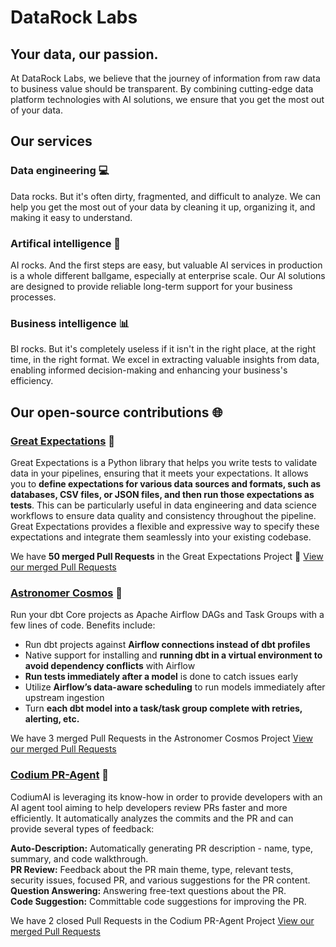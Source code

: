 # DataRock Labs
## Your data, our passion.
At DataRock Labs, we believe that the journey of information from raw data to business value should be transparent. By combining cutting-edge data platform technologies with AI solutions, we ensure that you get the most out of your data.

## Our services
### Data engineering 💻
Data rocks. But it's often dirty, fragmented, and difficult to analyze. We can help you get the most out of your data by cleaning it up, organizing it, and making it easy to understand.
### Artifical intelligence 🤖
AI rocks. And the first steps are easy, but valuable AI services in production is a whole different ballgame, especially at enterprise scale. Our AI solutions are designed to provide reliable long-term support for your business processes.
### Business intelligence 📊
BI rocks. But it's completely useless if it isn't in the right place, at the right time, in the right format. We excel in extracting valuable insights from data, enabling informed decision-making and enhancing your business's efficiency.

## Our open-source contributions 🌐
### [Great Expectations](https://github.com/great-expectations/great_expectations) 🎯
Great Expectations is a Python library that helps you write tests to validate data in your pipelines, ensuring that it meets your expectations. It allows you to **define expectations for various data sources and formats, such as databases, CSV files, or JSON files, and then run those expectations as tests**. This can be particularly useful in data engineering and data science workflows to ensure data quality and consistency throughout the pipeline. Great Expectations provides a flexible and expressive way to specify these expectations and integrate them seamlessly into your existing codebase.

We have **50 merged Pull Requests** in the Great Expectations Project 🚀
[View our merged Pull Requests](https://github.com/great-expectations/great_expectations/pulls?q=author%3Aszecsip+is%3Amerged+)

### [Astronomer Cosmos](https://github.com/astronomer/astronomer-cosmos) 🌌
Run your dbt Core projects as Apache Airflow DAGs and Task Groups with a few lines of code. Benefits include:

-   Run dbt projects against **Airflow connections instead of dbt profiles**
-   Native support for installing and **running dbt in a virtual environment to avoid dependency conflicts** with Airflow
-   **Run tests immediately after a model** is done to catch issues early
-   Utilize **Airflow’s data-aware scheduling** to run models immediately after upstream ingestion
-   Turn **each dbt model into a task/task group complete with retries, alerting, etc.**

We have 3 merged Pull Requests in the Astronomer Cosmos Project
[View our merged Pull Requests](https://github.com/astronomer/astronomer-cosmos/pulls?q=author%3Aszecsip+is%3Amerged+)
### [Codium PR-Agent](https://github.com/Codium-ai/pr-agent) 🤖
CodiumAI is leveraging its know-how in order to provide developers with an AI agent tool aiming to help developers review PRs faster and more efficiently. It automatically analyzes the commits and the PR and can provide several types of feedback:

**Auto-Description:**  Automatically generating PR description - name, type, summary, and code walkthrough.  
**PR Review:**  Feedback about the PR main theme, type, relevant tests, security issues, focused PR, and various suggestions for the PR content.  
**Question Answering:**  Answering free-text questions about the PR.  
**Code Suggestion:**  Committable code suggestions for improving the PR.

We have 2 closed Pull Requests in the Codium PR-Agent Project
[View our merged Pull Requests](https://github.com/Codium-ai/pr-agent/pulls?q=author%3Aszecsip+is%3Amerged+)
